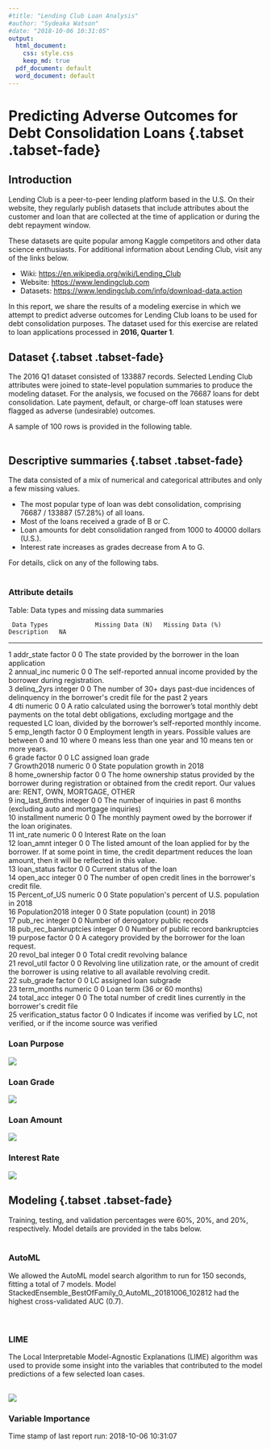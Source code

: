 ```yaml
---
#title: "Lending Club Loan Analysis"
#author: "Sydeaka Watson"
#date: "2018-10-06 10:31:05"
output:
  html_document:
    css: style.css
    keep_md: true
  pdf_document: default
  word_document: default
---
```
















# Predicting Adverse Outcomes for Debt Consolidation Loans {.tabset .tabset-fade}



## Introduction 

Lending Club is a peer-to-peer lending platform based in the U.S. On their website, they regularly publish datasets that include attributes about the customer and loan that are collected at the time of application or during the debt repayment window. 

These datasets are quite popular among Kaggle competitors and other data science enthusiasts. For additional information about Lending Club, visit any of the links below.

- Wiki: https://en.wikipedia.org/wiki/Lending_Club
- Website: https://www.lendingclub.com
- Datasets: https://www.lendingclub.com/info/download-data.action

In this report, we share the results of a modeling exercise in which we attempt to predict adverse outcomes for Lending Club loans to be used for debt consolidation purposes. The dataset used for this exercise are related to loan applications processed in **2016, Quarter 1**.

## Dataset {.tabset .tabset-fade}

The 2016 Q1 dataset consisted of 133887 records. Selected Lending Club attributes were joined to state-level population summaries to produce the modeling dataset.  For the analysis, we focused on the 76687 loans for debt consolidation. Late payment, default, or charge-off loan statuses were flagged as adverse (undesirable) outcomes.

A sample of 100 rows is provided in the following table. 
<br>
<br>




<!--html_preserve--><div id="htmlwidget-ec88f7ea3f83743d35be" style="width:100%;height:auto;" class="datatables html-widget"></div>
<script type="application/json" data-for="htmlwidget-ec88f7ea3f83743d35be">{"x":{"filter":"none","caption":"<caption>Lending Club loans for debt consolidation (data sample)<\/caption>","data":[["1","2","3","4","5","6","7","8","9","10","11","12","13","14","15","16","17","18","19","20","21","22","23","24","25","26","27","28","29","30","31","32","33","34","35","36","37","38","39","40","41","42","43","44","45","46","47","48","49","50","51","52","53","54","55","56","57","58","59","60","61","62","63","64","65","66","67","68","69","70","71","72","73","74","75","76","77","78","79","80","81","82","83","84","85","86","87","88","89","90","91","92","93","94","95","96","97","98","99","100"],[14000,16000,3925,15000,35000,15000,19000,8200,15350,19500,7000,25000,19375,20000,20000,25000,12000,8000,15000,15000,17200,20000,12000,8150,11850,27500,33600,35000,35000,22500,5500,17000,9500,13600,32625,20000,12000,30000,10000,11200,15600,7400,25000,10075,23475,14775,5000,18000,10000,2000,8000,8150,35000,8000,12000,23000,23100,6275,4325,27175,10000,10000,10000,9000,16000,15000,10000,14000,18625,25000,29075,10000,10000,9600,13000,2200,30000,12500,19425,4000,35000,10000,20000,26600,15600,12000,4800,28000,11200,23900,20000,15000,10000,24000,17000,35000,35000,16400,16000,8000],[6.97,10.75,18.25,11.99,14.46,23.13,13.99,6.49,11.99,8.39,17.27,23.13,18.25,15.77,14.46,5.32,11.99,12.88,6.97,9.75,22.45,8.39,13.67,22.45,16.29,6.97,20.75,18.25,9.75,13.67,13.99,16.29,11.47,14.85,26.99,17.27,7.89,5.32,15.31,10.75,21.18,9.75,13.67,15.31,24.11,18.99,10.78,9.16,6.49,9.75,11.47,17.27,16.29,9.75,9.16,9.16,13.44,11.99,15.31,21.48,7.89,16.29,10.78,10.78,6.49,13.67,11.47,11.99,8.39,14.46,7.49,9.17,5.32,10.78,6.49,13.44,16.29,6.49,13.44,6.49,21.18,9.75,14.46,24.99,23.13,7.49,17.27,20.75,9.75,11.99,19.48,16.29,11.48,10.78,10.75,15.77,7.39,18.99,20.75,9.17],[432.09,345.89,142.4,498.15,1204.06,581.67,649.29,251.29,341.38,399.04,250.52,706.64,494.64,483.93,470.15,752.87,398.52,269.09,462.96,482.25,479.46,630.34,277.18,313.16,290,848.75,904.28,1269.73,1125.25,765.4,187.96,600.11,313.14,470.46,996.03,499.96,375.43,903.45,348.18,365.35,589.18,237.91,850.44,350.79,676.83,383.2,163.18,573.74,306.45,64.3,263.7,291.67,1235.52,257.2,382.5,733.11,783.24,208.39,150.59,742.54,312.86,244.73,326.35,293.72,490.32,510.27,329.62,311.36,587,860.04,904.28,318.79,301.15,313.3,398.38,74.6,1059.02,383.06,658.63,122.58,950.42,321.5,470.15,1057.48,440.94,373.22,171.78,753.57,360.08,531.53,524.11,529.51,329.67,783.24,554.55,1226.53,1086.96,425.34,430.61,255.04],["A","B","D","C","C","F","C","A","C","B","D","F","D","D","C","A","C","C","A","B","F","B","C","E","D","A","E","D","B","C","C","D","B","C","G","D","A","A","C","B","E","B","C","C","F","D","B","B","A","B","B","D","D","B","B","B","C","C","C","E","A","D","B","B","A","C","B","C","B","C","A","B","A","B","A","C","D","A","C","A","E","B","C","F","F","A","D","E","B","C","E","D","B","B","B","D","A","D","E","B"],["A3","B4","D3","C1","C4","F1","C4","A2","C1","B1","D2","F1","D3","D1","C4","A1","C1","C2","A3","B3","F1","B1","C3","E5","D1","A3","E2","D3","B3","C3","C4","D1","B5","C5","G1","D2","A5","A1","C5","B4","E3","B3","C3","C5","F2","D4","B4","B2","A2","B3","B5","D2","D1","B3","B2","B2","C3","C1","C5","E5","A5","D1","B4","B4","A2","C3","B5","C1","B1","C4","A4","B2","A1","B4","A2","C3","D1","A2","C3","A2","E3","B3","C4","F3","F1","A4","D2","E2","B3","C1","E2","D1","B5","B4","B4","D1","A4","D4","E2","B2"],["10+ years","5 years","10+ years","2 years","10+ years","3 years","10+ years","3 years","10+ years","10+ years","4 years","10+ years","10+ years","3 years","3 years","6 years","2 years","10+ years","10+ years","7 years","7 years","2 years","4 years","7 years","10+ years","10+ years","&lt; 1 year","10+ years","n/a","10+ years","10+ years","3 years","7 years","10+ years","10+ years","5 years","5 years","6 years","5 years","5 years","2 years","3 years","10+ years","8 years","3 years","10+ years","10+ years","7 years","10+ years","&lt; 1 year","10+ years","10+ years","10+ years","3 years","3 years","5 years","2 years","3 years","3 years","4 years","10+ years","3 years","9 years","10+ years","10+ years","10+ years","4 years","10+ years","1 year","2 years","5 years","2 years","5 years","2 years","&lt; 1 year","9 years","&lt; 1 year","10+ years","&lt; 1 year","10+ years","10+ years","7 years","10+ years","9 years","10+ years","8 years","&lt; 1 year","10+ years","7 years","10+ years","3 years","10+ years","5 years","10+ years","6 years","3 years","1 year","2 years","10+ years","10+ years"],["MORTGAGE","MORTGAGE","RENT","MORTGAGE","OWN","RENT","MORTGAGE","RENT","OWN","MORTGAGE","RENT","RENT","RENT","MORTGAGE","MORTGAGE","MORTGAGE","RENT","MORTGAGE","OWN","RENT","RENT","OWN","MORTGAGE","MORTGAGE","MORTGAGE","MORTGAGE","MORTGAGE","MORTGAGE","OWN","MORTGAGE","OWN","MORTGAGE","RENT","MORTGAGE","MORTGAGE","MORTGAGE","MORTGAGE","MORTGAGE","RENT","RENT","MORTGAGE","RENT","MORTGAGE","RENT","MORTGAGE","OWN","RENT","MORTGAGE","MORTGAGE","RENT","RENT","MORTGAGE","RENT","MORTGAGE","MORTGAGE","RENT","RENT","MORTGAGE","MORTGAGE","MORTGAGE","MORTGAGE","MORTGAGE","RENT","MORTGAGE","MORTGAGE","MORTGAGE","MORTGAGE","RENT","MORTGAGE","RENT","MORTGAGE","MORTGAGE","OWN","RENT","MORTGAGE","MORTGAGE","RENT","MORTGAGE","RENT","MORTGAGE","MORTGAGE","OWN","MORTGAGE","RENT","MORTGAGE","MORTGAGE","OWN","MORTGAGE","RENT","MORTGAGE","RENT","RENT","RENT","RENT","RENT","MORTGAGE","MORTGAGE","MORTGAGE","MORTGAGE","RENT"],[75000,50000,60000,75000,137000,30000,90000,48000,40000,114500,85000,85000,120000,89000,84000,85000,85000,50000,58000,60000,39100,88000,40000,30000,55000,141978,36000,120000,80000,75000,74000,85000,94000,138600,72000,65000,86000,120000,47882,80000,32000,32000,118035.01,74000,61800,42000,48024,9000,70000,45000,43000,76000,69132.24,83000,68000,85000,55000,138000,55000,65000,126000,117500,85000,68000,80000,90000,37000,48000,99000,60000,85000,63000,87000,65000,90000,61500,140000,165000,50000,80000,80000,80000,60000,70000,49000,110000,15000,100000,50000,52000,50000,375000,72000,115000,44000,105000,115000,95000,45000,63000],["Source Verified","Not Verified","Source Verified","Source Verified","Source Verified","Verified","Not Verified","Verified","Not Verified","Verified","Source Verified","Not Verified","Source Verified","Source Verified","Verified","Verified","Source Verified","Verified","Source Verified","Not Verified","Verified","Source Verified","Verified","Verified","Not Verified","Not Verified","Not Verified","Source Verified","Verified","Verified","Verified","Source Verified","Source Verified","Not Verified","Source Verified","Not Verified","Not Verified","Source Verified","Verified","Source Verified","Verified","Verified","Verified","Verified","Verified","Source Verified","Verified","Not Verified","Not Verified","Verified","Not Verified","Source Verified","Verified","Verified","Source Verified","Source Verified","Verified","Source Verified","Source Verified","Source Verified","Source Verified","Source Verified","Source Verified","Source Verified","Not Verified","Source Verified","Source Verified","Not Verified","Not Verified","Not Verified","Source Verified","Not Verified","Not Verified","Not Verified","Source Verified","Not Verified","Source Verified","Not Verified","Verified","Not Verified","Source Verified","Not Verified","Verified","Verified","Verified","Not Verified","Verified","Source Verified","Source Verified","Not Verified","Source Verified","Source Verified","Not Verified","Source Verified","Not Verified","Source Verified","Source Verified","Source Verified","Verified","Source Verified"],["debt_consolidation","debt_consolidation","debt_consolidation","debt_consolidation","debt_consolidation","debt_consolidation","debt_consolidation","debt_consolidation","debt_consolidation","debt_consolidation","debt_consolidation","debt_consolidation","debt_consolidation","debt_consolidation","debt_consolidation","debt_consolidation","debt_consolidation","debt_consolidation","debt_consolidation","debt_consolidation","debt_consolidation","debt_consolidation","debt_consolidation","debt_consolidation","debt_consolidation","debt_consolidation","debt_consolidation","debt_consolidation","debt_consolidation","debt_consolidation","debt_consolidation","debt_consolidation","debt_consolidation","debt_consolidation","debt_consolidation","debt_consolidation","debt_consolidation","debt_consolidation","debt_consolidation","debt_consolidation","debt_consolidation","debt_consolidation","debt_consolidation","debt_consolidation","debt_consolidation","debt_consolidation","debt_consolidation","debt_consolidation","debt_consolidation","debt_consolidation","debt_consolidation","debt_consolidation","debt_consolidation","debt_consolidation","debt_consolidation","debt_consolidation","debt_consolidation","debt_consolidation","debt_consolidation","debt_consolidation","debt_consolidation","debt_consolidation","debt_consolidation","debt_consolidation","debt_consolidation","debt_consolidation","debt_consolidation","debt_consolidation","debt_consolidation","debt_consolidation","debt_consolidation","debt_consolidation","debt_consolidation","debt_consolidation","debt_consolidation","debt_consolidation","debt_consolidation","debt_consolidation","debt_consolidation","debt_consolidation","debt_consolidation","debt_consolidation","debt_consolidation","debt_consolidation","debt_consolidation","debt_consolidation","debt_consolidation","debt_consolidation","debt_consolidation","debt_consolidation","debt_consolidation","debt_consolidation","debt_consolidation","debt_consolidation","debt_consolidation","debt_consolidation","debt_consolidation","debt_consolidation","debt_consolidation","debt_consolidation"],[15.98,18.75,6,8.27,23.45,27.76,21.75,14.5,16.56,25.74,9.54,12.18,14,7.86,16.44,5.97,20.61,32.5,34.72,28.9,30.38,18.61,21.63,32.56,13.48,24.44,24.7,27.31,23.18,15.21,10.17,21.38,27.27,27.23,23.72,20.33,8.51,12.64,26.59,14.65,29.03,20.14,6.9,22.15,22.58,28.34,18.64,108,30.29,11.07,8.95,16.3,31.87,9.43,30.48,19.33,21.25,20.9,7.29,24.84,21.95,34.54,11.69,17.19,19.65,15.15,18.26,28.05,25.89,9.84,16.48,17.39,20.7,24.75,19.75,17.89,7.46,13.49,19.9,19.08,17.3,5.4,25,8.9,20.99,10.85,9.52,8.77,20.21,14.89,36.02,14.54,15.17,9.99,31.89,24.26,9.91,15.07,33.26,21.75],[0,0,0,0,1,0,0,0,0,0,0,0,0,1,0,0,0,0,0,0,0,2,0,0,0,0,0,0,0,3,0,0,0,0,0,0,0,0,2,2,1,0,3,2,0,0,0,0,0,1,0,0,0,5,0,0,0,0,3,1,0,1,2,0,0,1,4,0,1,0,0,1,0,0,1,2,0,0,0,0,0,1,0,0,0,0,0,0,8,0,1,0,0,0,0,0,5,0,0,0],[1,0,2,1,1,1,5,0,1,0,0,0,1,2,1,0,0,0,0,0,0,1,0,1,0,0,0,3,0,0,2,0,2,1,1,0,0,0,0,0,1,0,1,0,1,0,0,0,1,0,1,1,1,0,0,0,1,0,1,1,0,1,0,0,0,2,0,0,0,2,0,0,1,0,0,2,1,0,1,1,2,0,0,0,1,0,0,1,1,0,2,0,0,0,0,1,1,3,3,0],[0,0,0,0,0,0,0,0,0,0,0,0,1,0,1,0,0,0,1,0,1,0,0,1,0,0,0,0,0,0,0,0,0,0,0,0,0,0,0,0,0,0,0,0,0,1,0,1,0,0,0,0,0,0,1,0,0,0,0,1,0,0,0,1,0,1,0,0,0,0,0,0,0,0,0,0,0,0,0,0,0,0,0,0,1,0,0,0,1,0,0,0,0,0,0,0,0,0,1,1],[11,10,5,6,21,8,20,3,10,12,5,18,4,10,11,7,16,15,12,6,9,15,8,10,5,25,9,28,14,17,8,20,19,21,33,12,10,19,8,7,5,12,10,5,12,11,22,10,14,6,9,9,7,17,12,16,11,12,11,14,22,14,12,6,9,8,22,8,15,6,7,14,8,10,8,6,13,10,7,22,11,6,10,9,7,9,7,10,19,13,9,12,8,10,11,11,12,23,32,7],[0,0,0,0,0,0,0,0,0,0,0,0,1,0,2,0,0,0,1,0,1,0,0,1,0,0,0,0,0,0,0,0,0,0,0,0,1,0,0,0,0,0,0,0,0,1,0,1,0,0,0,4,0,0,2,1,0,0,0,1,0,0,0,1,0,1,0,0,0,0,0,0,0,1,1,0,0,0,0,0,0,0,0,0,1,2,0,0,1,0,0,0,0,0,0,0,0,0,1,1],[18347,15331,1994,5875,37383,1863,26090,0,7221,64006,11261,20501,5049,6997,6782,25687,13395,14728,8332,18977,3663,19491,7910,6260,13369,46377,3781,27704,29466,22875,16142,16621,9430,24991,29882,23242,7477,78821,11108,4026,2220,7255,12043,3690,6571,12326,19868,3801,14484,23,7985,2048,30698,2588,8239,24222,9300,25828,2029,12648,62653,10899,14281,4525,12836,10024,13003,9067,22302,6481,13094,10491,8024,10177,117916,1799,29884,8921,18707,8737,22456,9013,19217,6943,3717,12096,4429,14476,3469,13994,15183,38961,5819,2318,12412,33688,13185,8738,16943,8110],["46.4%","36.2%","53.9%","97.9%","40.1%","43.3%","51.1%","0%","14.8%","83%","77.7%","64.7%","60.8%","25.4%","21.7%","58.4%","70.1%","32.2%","61.7%","93%","20.3%","38.7%","93%","31.8%","95.5%","43.3%","43.5%","64.1%","42.9%","46%","81.1%","73.2%","43.3%","94.3%","62.6%","68%","14.2%","19.7%","78.8%","83.9%","96.5%","63.1%","67.3%","94.6%","54.3%","52%","47.3%","30.4%","28.7%","1%","43.4%","24.7%","84.3%","51.8%","26.2%","70.8%","51.1%","69%","33.8%","38.7%","91.3%","59%","88.2%","35.4%","65.2%","76.5%","52.6%","90.7%","46.1%","51%","23.5%","46%","31.8%","73.2%","56.9%","77%","46.6%","81.1%","58.6%","24.5%","59.3%","77.7%","72%","43.9%","88.5%","36.8%","33.1%","63.5%","11.6%","25.7%","53.5%","98.9%","26.7%","17.7%","34.2%","53.9%","76.7%","38.5%","27.4%","43.1%"],[19,20,20,29,42,15,35,17,27,31,6,28,12,31,25,23,18,22,22,17,17,38,19,31,9,48,28,46,29,27,20,39,54,38,51,16,25,36,20,15,22,25,19,12,16,19,54,16,35,14,23,15,40,37,32,17,19,21,16,28,30,33,26,20,25,26,53,19,51,12,20,17,10,34,19,20,27,20,12,34,35,15,22,23,13,21,8,23,31,29,13,22,10,26,31,28,29,31,41,15],["NJ","WA","CA","GA","NY","CA","WA","MI","NJ","WI","CA","VA","FL","MD","ID","FL","CA","GA","WI","MS","FL","MD","ID","LA","NH","MI","AL","KY","TX","NY","WI","TX","HI","CA","VA","TX","CT","AZ","NY","CA","TN","TX","NY","NY","OH","OH","CA","CA","AR","CO","NY","GA","VA","NJ","FL","IL","MT","VA","CT","NJ","CT","VA","IL","IL","CT","IL","MS","WI","TX","TX","AZ","FL","TX","TX","MN","GA","NJ","CA","MD","TX","TX","NC","WA","NY","SC","NY","CA","OR","FL","CT","NH","CA","GA","MD","KS","IL","HI","AR","AL","CA"],[9032872,7530552,39776830,10545138,19862512,39776830,7530552,9991177,9032872,5818049,39776830,8525660,21312211,6079602,1753860,21312211,39776830,10545138,5818049,2982785,21312211,6079602,1753860,4682509,1350575,9991177,4888949,4472265,28704330,19862512,5818049,28704330,1426393,39776830,8525660,28704330,3588683,7123898,19862512,39776830,6782564,28704330,19862512,19862512,11694664,11694664,39776830,39776830,3020327,5684203,19862512,10545138,8525660,9032872,21312211,12768320,1062330,8525660,3588683,9032872,3588683,8525660,12768320,12768320,3588683,12768320,2982785,5818049,28704330,28704330,7123898,21312211,28704330,28704330,5628162,10545138,9032872,39776830,6079602,28704330,28704330,10390149,7530552,19862512,5088916,19862512,39776830,4199563,21312211,3588683,1350575,39776830,10545138,6079602,2918515,12768320,1426393,3020327,4888949,39776830],[0.003023437,0.016853002,0.006074793,0.011099319,0.000660625,0.006074793,0.016853002,0.00289752,0.003023437,0.003893722,0.006074793,0.006569052,0.015621652,0.004531427,0.021501587,0.015621652,0.006074793,0.011099319,0.003893722,-0.000440669,0.015621652,0.004531427,0.021501587,-0.000389383,0.005793885,0.00289752,0.002913382,0.004058202,0.014122583,0.000660625,0.003893722,0.014122583,-0.00080208,0.006074793,0.006569052,0.014122583,0.000139068,0.015339775,0.000660625,0.006074793,0.009913663,0.014122583,0.000660625,0.000660625,0.003092564,0.003092564,0.006074793,0.006074793,0.005341714,0.013741196,0.000660625,0.011099319,0.006569052,0.003023437,0.015621652,-0.002632631,0.011268043,0.006569052,0.000139068,0.003023437,0.000139068,0.006569052,-0.002632631,-0.002632631,0.000139068,-0.002632631,-0.000440669,0.003893722,0.014122583,0.014122583,0.015339775,0.015621652,0.014122583,0.014122583,0.00924505,0.011099319,0.003023437,0.006074793,0.004531427,0.014122583,0.014122583,0.011362332,0.016853002,0.000660625,0.012846787,0.000660625,0.006074793,0.013707475,0.015621652,0.000139068,0.005793885,0.006074793,0.011099319,0.004531427,0.001850935,-0.002632631,-0.00080208,0.005341714,0.002913382,0.006074793],[0.027536522,0.022956731,0.121258837,0.032146633,0.060550454,0.121258837,0.022956731,0.030457895,0.027536522,0.017736201,0.121258837,0.025990297,0.064969831,0.01853354,0.005346606,0.064969831,0.121258837,0.032146633,0.017736201,0.009092958,0.064969831,0.01853354,0.005346606,0.014274531,0.0041172,0.030457895,0.014903859,0.013633607,0.087504552,0.060550454,0.017736201,0.087504552,0.004348329,0.121258837,0.025990297,0.087504552,0.010940025,0.021717055,0.060550454,0.121258837,0.020676505,0.087504552,0.060550454,0.060550454,0.03565094,0.03565094,0.121258837,0.121258837,0.009207404,0.017328174,0.060550454,0.032146633,0.025990297,0.027536522,0.064969831,0.038923957,0.003238491,0.025990297,0.010940025,0.027536522,0.010940025,0.025990297,0.038923957,0.038923957,0.010940025,0.038923957,0.009092958,0.017736201,0.087504552,0.087504552,0.021717055,0.064969831,0.087504552,0.087504552,0.017157335,0.032146633,0.027536522,0.121258837,0.01853354,0.087504552,0.087504552,0.031674153,0.022956731,0.060550454,0.015513454,0.060550454,0.121258837,0.01280228,0.064969831,0.010940025,0.0041172,0.121258837,0.032146633,0.01853354,0.008897032,0.038923957,0.004348329,0.009207404,0.014903859,0.121258837],[36,60,36,36,36,36,36,36,60,60,36,60,60,60,60,36,36,36,36,36,60,36,60,36,60,36,60,36,36,36,36,36,36,36,60,60,36,36,36,36,36,36,36,36,60,60,36,36,36,36,36,36,36,36,36,36,36,36,36,60,36,60,36,36,36,36,36,60,36,36,36,36,36,36,36,36,36,36,36,36,60,36,60,36,60,36,36,60,36,60,60,36,36,36,36,36,36,60,60,36],["no","no","yes","no","no","no","no","yes","no","no","yes","no","no","yes","no","no","no","no","no","no","yes","no","no","yes","no","yes","no","yes","no","no","no","no","no","no","no","yes","no","no","no","yes","no","no","yes","yes","yes","yes","yes","no","no","no","no","no","no","no","no","no","no","no","no","no","no","no","yes","no","no","no","yes","no","no","no","no","no","no","no","no","yes","yes","no","no","no","no","no","no","yes","no","no","no","yes","yes","yes","yes","no","no","no","no","no","no","yes","no","yes"]],"container":"<table class=\"display\">\n  <thead>\n    <tr>\n      <th> <\/th>\n      <th>loan_amnt<\/th>\n      <th>int_rate<\/th>\n      <th>installment<\/th>\n      <th>grade<\/th>\n      <th>sub_grade<\/th>\n      <th>emp_length<\/th>\n      <th>home_ownership<\/th>\n      <th>annual_inc<\/th>\n      <th>verification_status<\/th>\n      <th>purpose<\/th>\n      <th>dti<\/th>\n      <th>delinq_2yrs<\/th>\n      <th>inq_last_6mths<\/th>\n      <th>pub_rec_bankruptcies<\/th>\n      <th>open_acc<\/th>\n      <th>pub_rec<\/th>\n      <th>revol_bal<\/th>\n      <th>revol_util<\/th>\n      <th>total_acc<\/th>\n      <th>addr_state<\/th>\n      <th>Population2018<\/th>\n      <th>Growth2018<\/th>\n      <th>Percent_of_US<\/th>\n      <th>term_months<\/th>\n      <th>late_or_chargeoff<\/th>\n    <\/tr>\n  <\/thead>\n<\/table>","options":{"columnDefs":[{"className":"dt-right","targets":[1,2,3,8,11,12,13,14,15,16,17,19,21,22,23,24]},{"orderable":false,"targets":0}],"order":[],"autoWidth":false,"orderClasses":false}},"evals":[],"jsHooks":[]}</script><!--/html_preserve-->


## Descriptive summaries {.tabset .tabset-fade}

The data consisted of a mix of numerical and categorical attributes and only a few missing values. 

- The most popular type of loan was debt consolidation, comprising 76687 / 133887 (57.28%) of all loans. 
- Most of the loans received a grade of B or C. 
- Loan amounts for debt consolidation ranged from 1000 to 40000 dollars (U.S.). 
- Interest rate increases as grades decrease from A to G.

For details, click on any of the following tabs.
<br>
<br>
 
### Attribute details

Table: Data types and missing data summaries

     Data Types             Missing Data (N)   Missing Data (%)   Description   NA                                                                                                                                                                                                       
---  ---------------------  -----------------  -----------------  ------------  ---------------------------------------------------------------------------------------------------------------------------------------------------------------------------------------------------------
1    addr_state             factor             0                  0             The state provided by the borrower in the loan application                                                                                                                                               
2    annual_inc             numeric            0                  0             The self-reported annual income provided by the borrower during registration.                                                                                                                            
3    delinq_2yrs            integer            0                  0             The number of 30+ days past-due incidences of delinquency in the borrower's credit file for the past 2 years                                                                                             
4    dti                    numeric            0                  0             A ratio calculated using the borrower’s total monthly debt payments on the total debt obligations, excluding mortgage and the requested LC loan, divided by the borrower’s self-reported monthly income. 
5    emp_length             factor             0                  0             Employment length in years. Possible values are between 0 and 10 where 0 means less than one year and 10 means ten or more years.                                                                        
6    grade                  factor             0                  0             LC assigned loan grade                                                                                                                                                                                   
7    Growth2018             numeric            0                  0             State population growth in 2018                                                                                                                                                                          
8    home_ownership         factor             0                  0             The home ownership status provided by the borrower during registration or obtained from the credit report. Our values are: RENT, OWN, MORTGAGE, OTHER                                                    
9    inq_last_6mths         integer            0                  0             The number of inquiries in past 6 months (excluding auto and mortgage inquiries)                                                                                                                         
10   installment            numeric            0                  0             The monthly payment owed by the borrower if the loan originates.                                                                                                                                         
11   int_rate               numeric            0                  0             Interest Rate on the loan                                                                                                                                                                                
12   loan_amnt              integer            0                  0             The listed amount of the loan applied for by the borrower. If at some point in time, the credit department reduces the loan amount, then it will be reflected in this value.                             
13   loan_status            factor             0                  0             Current status of the loan                                                                                                                                                                               
14   open_acc               integer            0                  0             The number of open credit lines in the borrower's credit file.                                                                                                                                           
15   Percent_of_US          numeric            0                  0             State population's percent of U.S. population in 2018                                                                                                                                                    
16   Population2018         integer            0                  0             State population (count) in 2018                                                                                                                                                                         
17   pub_rec                integer            0                  0             Number of derogatory public records                                                                                                                                                                      
18   pub_rec_bankruptcies   integer            0                  0             Number of public record bankruptcies                                                                                                                                                                     
19   purpose                factor             0                  0             A category provided by the borrower for the loan request.                                                                                                                                                
20   revol_bal              integer            0                  0             Total credit revolving balance                                                                                                                                                                           
21   revol_util             factor             0                  0             Revolving line utilization rate, or the amount of credit the borrower is using relative to all available revolving credit.                                                                               
22   sub_grade              factor             0                  0             LC assigned loan subgrade                                                                                                                                                                                
23   term_months            numeric            0                  0             Loan term (36 or 60 months)                                                                                                                                                                              
24   total_acc              integer            0                  0             The total number of credit lines currently in the borrower's credit file                                                                                                                                 
25   verification_status    factor             0                  0             Indicates if income was verified by LC, not verified, or if the income source was verified                                                                                                               




### Loan Purpose
![](../plots/plot_purpose.png)

### Loan Grade
![](../plots/plot_grade.png)

### Loan Amount
![](../plots/plot_loan_amnt_by_grade.png)

### Interest Rate
![](../plots/plot_int_rate_by_grade.png)

## Modeling {.tabset .tabset-fade}

Training, testing, and validation percentages were 60%, 20%, and 20%, respectively. Model details are provided in the tabs below.
<br>
<br>

### AutoML

We allowed the AutoML model search algorithm to run for 150 seconds, fitting a total of 7 models. Model StackedEnsemble_BestOfFamily_0_AutoML_20181006_102812 had the highest cross-validated AUC (0.7).  
<br>
<br>

<!--html_preserve--><div id="htmlwidget-7101767bf9f2ffa1e8ce" style="width:100%;height:auto;" class="datatables html-widget"></div>
<script type="application/json" data-for="htmlwidget-7101767bf9f2ffa1e8ce">{"x":{"filter":"none","caption":"<caption>AutoML leaderboard<\/caption>","data":[["1","2","3","4","5","6","7"],["StackedEnsemble_BestOfFamily_0_AutoML_20181006_102812","StackedEnsemble_AllModels_0_AutoML_20181006_102812","XRT_0_AutoML_20181006_102812","GBM_grid_0_AutoML_20181006_102812_model_0","DRF_0_AutoML_20181006_102812","GBM_grid_0_AutoML_20181006_102812_model_1","GBM_grid_0_AutoML_20181006_102812_model_2"],[0.695475612073792,0.695426013521304,0.690639316513979,0.68897614088545,0.685139290921782,0.678578164100166,0.668520547909249],[0.44587000574515,0.445797451653141,0.514632276371298,0.447322356486797,0.524273048633094,0.458165027056172,0.4715569135212],[0.360536301203221,0.359208995816566,0.359670702171762,0.362888042856899,0.366490711719933,0.374160691560531,0.381771078142695],[0.375070339744677,0.375032913037075,0.392435822176231,0.375631931239001,0.391321616030668,0.378911817209995,0.382745645633847],[0.140677759756187,0.140649685861074,0.154005874527135,0.141099347766342,0.153132607172853,0.143574165221381,0.14649422925167]],"container":"<table class=\"display\">\n  <thead>\n    <tr>\n      <th> <\/th>\n      <th>model_id<\/th>\n      <th>auc<\/th>\n      <th>logloss<\/th>\n      <th>mean_per_class_error<\/th>\n      <th>rmse<\/th>\n      <th>mse<\/th>\n    <\/tr>\n  <\/thead>\n<\/table>","options":{"columnDefs":[{"className":"dt-right","targets":[2,3,4,5,6]},{"orderable":false,"targets":0}],"order":[],"autoWidth":false,"orderClasses":false,"rowCallback":"function(row, data) {\nDTWidget.formatRound(this, row, data, 1, 3, 3, ',', '.');\nDTWidget.formatRound(this, row, data, 2, 3, 3, ',', '.');\nDTWidget.formatRound(this, row, data, 3, 3, 3, ',', '.');\nDTWidget.formatRound(this, row, data, 4, 3, 3, ',', '.');\nDTWidget.formatRound(this, row, data, 5, 3, 3, ',', '.');\nDTWidget.formatRound(this, row, data, 6, 3, 3, ',', '.');\n}"}},"evals":["options.rowCallback"],"jsHooks":[]}</script><!--/html_preserve-->

### LIME

The Local Interpretable Model-Agnostic Explanations (LIME) algorithm was used to provide some insight into the variables that contributed to the model predictions of a few selected loan cases.
<br>
<br>

![](../plots/plot_lime.png)


### Variable Importance
<!--html_preserve--><div id="htmlwidget-7ab8d1c6674e5e423d9c" style="width:100%;height:auto;" class="datatables html-widget"></div>
<script type="application/json" data-for="htmlwidget-7ab8d1c6674e5e423d9c">{"x":{"filter":"none","caption":"<caption>Variable Importance for top GBM<\/caption>","data":[["1","2","3","4","5","6","7","8","9","10","11","12","13","14","15","16","17","18","19","20","21","22","23"],["revol_util","sub_grade","addr_state","int_rate","grade","emp_length","dti","revol_bal","home_ownership","open_acc","installment","loan_amnt","inq_last_6mths","total_acc","delinq_2yrs","annual_inc","verification_status","term_months","pub_rec","Growth2018","Percent_of_US","pub_rec_bankruptcies","Population2018"],[7251.20263671875,6829.90771484375,2908.08178710938,2742.98168945312,1857.52685546875,1186.95593261719,537.568603515625,535.247863769531,368.138702392578,323.23193359375,273.565032958984,269.488922119141,253.733245849609,192.176803588867,133.190673828125,131.352783203125,120.633758544922,107.263900756836,103.179862976074,72.1773529052734,56.1380577087402,39.5341491699219,30.3893032073975],[1,0.941899993286405,0.401048203008889,0.378279552630783,0.256168107351266,0.163690906472074,0.0741350959899365,0.0738150470460079,0.0507693303905744,0.0445763206170744,0.0377268498295306,0.0371647208911938,0.0349918845964601,0.0265027490220339,0.0183680805103518,0.0181146203993774,0.0166363794516036,0.0147925669893255,0.014229344861167,0.00995384579928585,0.00774189614071292,0.0054520816960387,0.00419093283278441],[0.275463235449836,0.259458819620852,0.110474035572171,0.104202109472192,0.0705648956700405,0.0450908267105141,0.0204214934017721,0.0203333316841752,0.0139850840110093,0.0122791375016285,0.0103923601173726,0.0102375142612783,0.00963897774542816,0.00730053299392442,0.00505973088638457,0.00498991194415811,0.0045827109099099,0.00407480836348804,0.00391966137378854,0.00274191856904004,0.00213260775943738,0.00150184806392765,0.00115444791767174],["Revolving line utilization rate, or the amount of credit the borrower is using relative to all available revolving credit.","LC assigned loan subgrade","The state provided by the borrower in the loan application","Interest Rate on the loan","LC assigned loan grade","Employment length in years. Possible values are between 0 and 10 where 0 means less than one year and 10 means ten or more years.","A ratio calculated using the borrower’s total monthly debt payments on the total debt obligations, excluding mortgage and the requested LC loan, divided by the borrower’s self-reported monthly income.","Total credit revolving balance","The home ownership status provided by the borrower during registration or obtained from the credit report. Our values are: RENT, OWN, MORTGAGE, OTHER","The number of open credit lines in the borrower's credit file.","The monthly payment owed by the borrower if the loan originates.","The listed amount of the loan applied for by the borrower. If at some point in time, the credit department reduces the loan amount, then it will be reflected in this value.","The number of inquiries in past 6 months (excluding auto and mortgage inquiries)","The total number of credit lines currently in the borrower's credit file","The number of 30+ days past-due incidences of delinquency in the borrower's credit file for the past 2 years","The self-reported annual income provided by the borrower during registration.","Indicates if income was verified by LC, not verified, or if the income source was verified","Loan term (36 or 60 months)","Number of derogatory public records","State population growth in 2018","State population's percent of U.S. population in 2018","Number of public record bankruptcies","State population (count) in 2018"]],"container":"<table class=\"display\">\n  <thead>\n    <tr>\n      <th> <\/th>\n      <th>variable<\/th>\n      <th>relative_importance<\/th>\n      <th>scaled_importance<\/th>\n      <th>percentage<\/th>\n      <th>Description<\/th>\n    <\/tr>\n  <\/thead>\n<\/table>","options":{"columnDefs":[{"className":"dt-right","targets":[2,3,4]},{"orderable":false,"targets":0}],"order":[],"autoWidth":false,"orderClasses":false,"rowCallback":"function(row, data) {\nDTWidget.formatRound(this, row, data, 1, 3, 3, ',', '.');\nDTWidget.formatRound(this, row, data, 2, 3, 3, ',', '.');\nDTWidget.formatRound(this, row, data, 3, 3, 3, ',', '.');\nDTWidget.formatRound(this, row, data, 4, 3, 3, ',', '.');\nDTWidget.formatRound(this, row, data, 5, 3, 3, ',', '.');\n}"}},"evals":["options.rowCallback"],"jsHooks":[]}</script><!--/html_preserve-->







Time stamp of last report run: 2018-10-06 10:31:07


